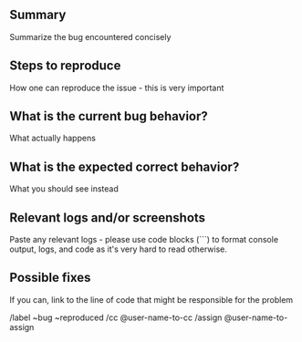 ## Summary

Summarize the bug encountered concisely


## Steps to reproduce

How one can reproduce the issue - this is very important


## What is the current bug behavior?

What actually happens


## What is the expected correct behavior?

What you should see instead


## Relevant logs and/or screenshots

Paste any relevant logs - please use code blocks (```) to format console output,
logs, and code as it's very hard to read otherwise.


## Possible fixes

If you can, link to the line of code that might be responsible for the problem

/label ~bug ~reproduced
/cc @user-name-to-cc
/assign @user-name-to-assign
